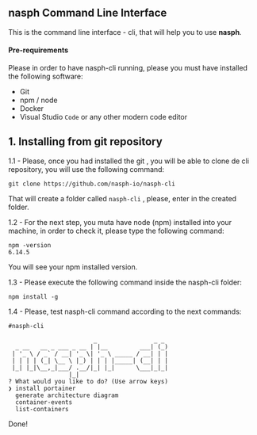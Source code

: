 ## nasph Command Line Interface

This is the command line interface - cli, that will help you to use **nasph**.
#### Pre-requirements
Please in order to have nasph-cli running, please you must have installed the following software:

* Git 
* npm / node 
* Docker
* Visual Studio `Code` or any other modern code editor


## 1. Installing from git repository 

1.1 - Please, once you had installed the git , you will be able to clone de cli repository, you will use the following command:

    git clone https://github.com/nasph-io/nasph-cli
    
That will create a folder called `nasph-cli` , please, enter in the created folder. 

1.2 - For the next step, you muta have node (npm) installed into your machine, in order to check it, please type the following command:

    npm -version
    6.14.5
You will see your npm installed version. 

1.3 - Please execute the following command inside the nasph-cli folder:

    npm install -g
1.4 - Please, test nasph-cli command according to the next commands: 

    #nasph-cli

                            _                _ _ 
      _ __   __ _ ___ _ __ | |__         ___| (_)
     | '_ \ / _` / __| '_ \| '_ \ _____ / __| | |
     | | | | (_| \__ \ |_) | | | |_____| (__| | |
     |_| |_|\__,_|___/ .__/|_| |_|      \___|_|_|
                     |_|                         
    ? What would you like to do? (Use arrow keys)
    ❯ install portainer 
      generate architecture diagram 
      container-events 
      list-containers 

Done!
